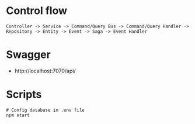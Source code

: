 # Control flow
```
Controller -> Service -> Command/Query Bus -> Command/Query Handler -> Repository -> Entity -> Event -> Saga -> Event Handler
```

# Swagger
- http://localhost:7070/api/

# Scripts

```
# Config database in .env file
npm start
```
